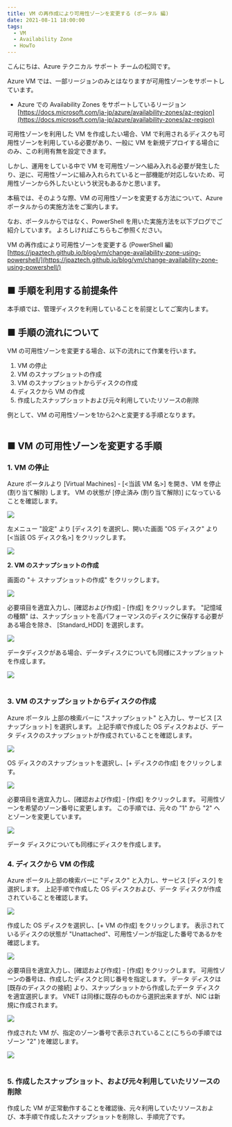 ```yaml
---
title: VM の再作成により可用性ゾーンを変更する (ポータル 編)
date: 2021-08-11 18:00:00
tags:
  - VM
  - Availability Zone
  - HowTo
---
```


こんにちは、Azure テクニカル サポート チームの松岡です。

Azure VM では、一部リージョンのみとはなりますが可用性ゾーンをサポートしています。

- Azure での Availability Zones をサポートしているリージョン
  [https://docs.microsoft.com/ja-jp/azure/availability-zones/az-region](https://docs.microsoft.com/ja-jp/azure/availability-zones/az-region)

可用性ゾーンを利用した VM を作成したい場合、VM で利用されるディスクも可用性ゾーンを利用している必要があり、一般に VM を新規デプロイする場合にのみ、この利用有無を設定できます。
<!-- more -->

しかし、運用をしている中で VM を可用性ゾーンへ組み入れる必要が発生したり、逆に、可用性ゾーンに組み入れられていると一部機能が対応しないため、可用性ゾーンから外したいという状況もあるかと思います。

本稿では、そのような際、VM の可用性ゾーンを変更する方法について、Azure ポータルからの実施方法をご案内します。

なお、ポータルからではなく、PowerShell を用いた実施方法を以下ブログでご紹介しています。
よろしければこちらもご参照ください。

VM の再作成により可用性ゾーンを変更する (PowerShell 編)
[https://jpaztech.github.io/blog/vm/change-availability-zone-using-powershell/](https://jpaztech.github.io/blog/vm/change-availability-zone-using-powershell/)


## ■ 手順を利用する前提条件

本手順では、管理ディスクを利用していることを前提としてご案内します。

## ■ 手順の流れについて

VM の可用性ゾーンを変更する場合、以下の流れにて作業を行います。

1. VM の停止
2. VM のスナップショットの作成
3. VM のスナップショットからディスクの作成
4. ディスクから VM の作成
5. 作成したスナップショットおよび元々利用していたリソースの削除

例として、VM の可用性ゾーンを1から2へと変更する手順となります。
<br></br>

## ■ VM の可用性ゾーンを変更する手順

### 1. VM の停止

Azure ポータルより [Virtual Machines] - [<当該 VM 名>] を開き、VM を停止 (割り当て解除) します。
VM の状態が [停止済み (割り当て解除)] になっていることを確認します。

![](./change-availability-zone-from-portal/1.png)


左メニュー "設定" より [ディスク] を選択し、開いた画面 "OS ディスク" より [<当該 OS ディスク名>] をクリックします。

![](./change-availability-zone-from-portal/2.png)

**2. VM のスナップショットの作成**

画面の "＋ スナップショットの作成" をクリックします。

![](./change-availability-zone-from-portal/3.png)


必要項目を適宜入力し、[確認および作成] - [作成] をクリックします。
"記憶域の種類" は、スナップショットを高パフォーマンスのディスクに保存する必要がある場合を除き、 [Standard_HDD] を選択します。

![](./change-availability-zone-from-portal/4.png)


データディスクがある場合、データディスクについても同様にスナップショットを作成します。

![](./change-availability-zone-from-portal/5.png)
<br></br>

### 3. VM のスナップショットからディスクの作成

Azure ポータル 上部の検索バーに "スナップショット" と入力し、サービス [スナップショット] を選択します。
上記手順で作成した OS ディスクおよび、データ ディスクのスナップショットが作成されていることを確認します。

![](./change-availability-zone-from-portal/6.png)


OS ディスクのスナップショットを選択し、[+ ディスクの作成] をクリックします。

![](./change-availability-zone-from-portal/7.png)


必要項目を適宜入力し、[確認および作成] - [作成] をクリックします。
可用性ゾーンを希望のゾーン番号に変更します。
この手順では、元々の "1" から "2" へとゾーンを変更しています。

![](./change-availability-zone-from-portal/8.png)


データ ディスクについても同様にディスクを作成します。

### 4. ディスクから VM の作成

Azure ポータル上部の検索バーに "ディスク" と入力し、サービス [ディスク] を選択します。
上記手順で作成した OS ディスクおよび、データ ディスクが作成されていることを確認します。

![](./change-availability-zone-from-portal/9.png)


作成した OS ディスクを選択し、[+ VM の作成] をクリックします。
表示されているディスクの状態が "Unattached"、可用性ゾーンが指定した番号であるかを確認します。

![](./change-availability-zone-from-portal/10.png)


必要項目を適宜入力し、[確認および作成] - [作成] をクリックします。
可用性ゾーンの番号は、作成したディスクと同じ番号を指定します。
データ ディスクは [既存のディスクの接続] より、スナップショットから作成したデータ ディスクを適宜選択します。
VNET は同様に既存のものから選択出来ますが、NIC は新規に作成されます。

![](./change-availability-zone-from-portal/11.png)


作成された VM が、指定のゾーン番号で表示されていること(こちらの手順ではゾーン "2" )を確認します。

![](./change-availability-zone-from-portal/12.png)
<br></br>

### 5. 作成したスナップショット、および元々利用していたリソースの削除

作成した VM が正常動作することを確認後、元々利用していたリソースおよび、本手順で作成したスナップショットを削除し、手順完了です。

